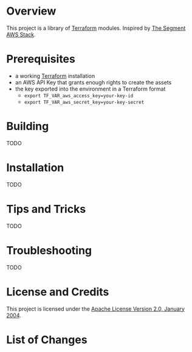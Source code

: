# Overview
This project is a library of [Terraform](http://terraform.io/) modules. Inspired by
[The Segment AWS Stack](https://github.com/segmentio/stack).

# Prerequisites
* a working [Terraform](http://terraform.io) installation
* an AWS API Key that grants enough rights to create the assets
* the key exported into the environment in a Terraform format
    * `export TF_VAR_aws_access_key=your-key-id`
    * `export TF_VAR_aws_secret_key=your-key-secret`

# Building
TODO

# Installation
TODO

# Tips and Tricks
TODO

# Troubleshooting
TODO

# License and Credits
This project is licensed under the [Apache License Version 2.0, January 2004](http://www.apache.org/licenses/).

# List of Changes
